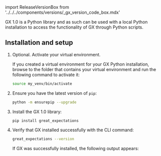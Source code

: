 import ReleaseVersionBox from '../../../components/versions/_gx_version_code_box.mdx'

GX 1.0 is a Python library and as such can be used with a local Python installation to access the functionality of GX through Python scripts.

## Installation and setup

1. Optional. Activate your virtual environment.

   If you created a virtual environment for your GX Python installation, browse to the folder that contains your virtual environment and run the following command to activate it:

   ```bash title="Terminal input"
   source my_venv/bin/activate
   ```

2. Ensure you have the latest version of `pip`:

   ```bash title="Terminal input"
   python -m ensurepip --upgrade
   ```

3. Install the GX 1.0 library:

   ```bash title="Terminal input"
   pip install great_expectations
   ```

4. Verify that GX installed successfully with the CLI command:

   ```bash title="Terminal input"
   great_expectations --version
   ```

   If GX was successfully installed, the following output appears:

   <ReleaseVersionBox/>